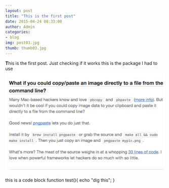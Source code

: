```yaml
---
layout: post
title: "This is the first post"
date: 2015-04-24 08:33:00
author: Admin
categories:
- blog
img: post03.jpg
thumb: thumb03.jpg
---
```


<b>T</b>his is the first post. <!--more-->
Just checking if it works
this is the package I had to use
![first image](/assets/img/blog/first.png)

this is a code block
				function test(){
					echo "dig this";
				}